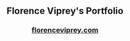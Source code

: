 <div align="center">

## Florence Viprey's Portfolio

### [florenceviprey.com](https://www.florenceviprey.com/)

</div>
